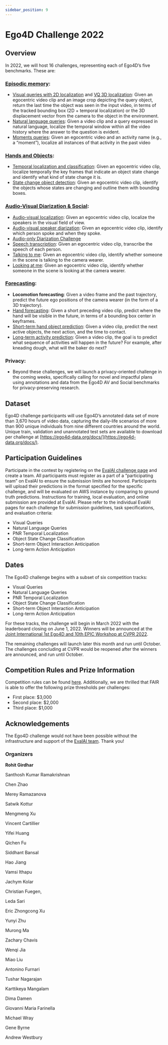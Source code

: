 ```yaml
---
sidebar_position: 9
---
```


# Ego4D Challenge 2022

## Overview

In 2022, we will host 16 challenges, representing each of Ego4D’s five benchmarks. These are: 

### [Episodic memory](./benchmarks/episodic-memory.md):

* [Visual queries with 2D localization](https://eval.ai/web/challenges/challenge-page/1619/overview) and [VQ 3D localization](https://eval.ai/web/challenges/challenge-page/1646/overview): Given an egocentric video clip and an image crop depicting the query object, return the last time the object was seen in the input video, in terms of the tracked bounding box (2D + temporal localization) or the 3D displacement vector from the camera to the object in the environment. 
* [Natural language queries](https://eval.ai/web/challenges/challenge-page/1629/overview): Given a video clip and a query expressed in natural language, localize the temporal window within all the video history where the answer to the question is evident.   
* [Moments queries](https://eval.ai/web/challenges/challenge-page/1626/overview): Given an egocentric video and an activity name (e.g., a “moment”), localize all instances of that activity in the past video 

   

### [Hands and Objects](./benchmarks/hands-and-objects.md): 

* [Temporal localization and classification](https://eval.ai/web/challenges/challenge-page/1622/overview): Given an egocentric video clip, localize temporally the key frames that indicate an object state change and identify what kind of state change it is.
* [State change object detection](https://eval.ai/web/challenges/challenge-page/1632/overview): Given an egocentric video clip, identify the objects whose states are changing and outline them with bounding boxes. 

### [Audio-Visual Diarization & Social](./benchmarks/av-diarization.md):

* [Audio-visual localization](https://eval.ai/web/challenges/challenge-page/1633/overview): Given an egocentric video clip, localize the speakers in the visual field of view. 
* [Audio-visual speaker diarization](https://eval.ai/web/challenges/challenge-page/1640/overview): Given an egocentric video clip, identify which person spoke and when they spoke.
* [Audio-only Diarization Challenge](https://eval.ai/web/challenges/challenge-page/1641/overview)
* [Speech transcription](https://eval.ai/web/challenges/challenge-page/1637/overview): Given an egocentric video clip, transcribe the speech of each person.
* [Talking to me](https://eval.ai/web/challenges/challenge-page/1625/overview): Given an egocentric video clip, identify whether someone in the scene is talking to the camera wearer.
* [Looking at me](https://eval.ai/web/challenges/challenge-page/1624/overview): Given an egocentric video clip, identify whether someone in the scene is looking at the camera wearer.

### [Forecasting](./benchmarks/forecasting.md): 

* **Locomotion forecasting**: Given a video frame and the past trajectory, predict the future ego positions of the camera wearer (in the form of a 3D trajectory).
* [Hand forecasting](https://eval.ai/web/challenges/challenge-page/1630/overview): Given a short preceding video clip, predict where the hand will be visible in the future, in terms of a bounding box center in keyframes.  
* [Short-term hand object prediction](https://eval.ai/web/challenges/challenge-page/1623/overview): Given a video clip, predict the next active objects, the next action, and the time to contact. 
* [Long-term activity prediction](https://eval.ai/web/challenges/challenge-page/1598/overview): Given a video clip, the goal is to predict what sequence of activities will happen in the future? For example, after kneading dough, what will the baker do next?  

### Privacy: 

* Beyond these challenges, we will launch a privacy-oriented challenge in the coming weeks, specifically calling for novel and impactful plans using annotations and data from the Ego4D AV and Social benchmarks for privacy-preserving research. 

## Dataset 

Ego4D challenge participants will use Ego4D’s annotated data set of more than 3,670 hours of video data, capturing the daily-life scenarios of more than 900 unique individuals from nine different countries around the world. Unique train, validation and unannotated test sets are available to download per challenge at [https://ego4d-data.org/docs/](https://ego4d-data.org/docs/). 

## Participation Guidelines

Participate in the contest by registering on the [EvalAI challenge page](https://eval.ai/) and create a team. All participants must register as a part of a “participating team” on EvalAI to ensure the submission limits are honored. Participants will upload their predictions in the format specified for the specific challenge, and will be evaluated on AWS instance by comparing to ground truth predictions. Instructions for training, local evaluation, and online submission are provided at EvalAI. Please refer to the individual EvalAI pages for each challenge for submission guidelines, task specifications, and evaluation criteria: 

* Visual Queries 
* Natural Language Queries 
* PNR Temporal Localization 
* Object State Change Classification
* Short-term Object Interaction Anticipation 
* Long-term Action Anticipation

## Dates 

The Ego4D challenge begins with a subset of six competition tracks: 

* Visual Queries 
* Natural Language Queries 
* PNR Temporal Localization 
* Object State Change Classification
* Short-term Object Interaction Anticipation 
* Long-term Action Anticipation

For these tracks, the challenge will begin in March 2022 with the leaderboard closing on June 1, 2022. Winners will be announced at the [Joint International 1st Ego4D and 10th EPIC Workshop at CVPR 2022](https://sites.google.com/view/cvpr2022w-ego4d-epic/). 

The remaining challenges will launch later this month and run until October.  The challenges concluding at CVPR would be reopened after the winners are announced, and run until October.

## Competition Rules and Prize Information

Competition rules can be found [here](https://ego4d-interactive-fig1.s3.eu-west-2.amazonaws.com/tc.pdf). Additionally, we are thrilled that FAIR is able to offer the following prize thresholds per challenges: 

* First place: $3,000 
* Second place: $2,000
* Third place: $1,000

## Acknowledgements

The Ego4D challenge would not have been possible without the infrastructure and support of the [EvalAI team](https://eval.ai/team). Thank you! 

### Organizers

**Rohit Girdhar**

Santhosh Kumar Ramakrishnan	

Chen Zhao

Merey Ramazanova

Satwik Kottur	

Mengmeng Xu

Vincent Cartillier	

Yifei Huang	

Qichen Fu	

Siddhant Bansal	

Hao Jiang	

Vamsi Ithapu

Jachym Kolar

Christian Fuegen,

Leda Sari

Eric Zhongcong Xu	 

Yunyi Zhu  

Murong Ma 

Zachary Chavis	

Wenqi Jia

Miao Liu

Antonino Furnari	

Tushar Nagarajan

Karttikeya Mangalam 

Dima Damen

Giovanni Maria Farinella

Michael Wray

Gene Byrne

Andrew Westbury

